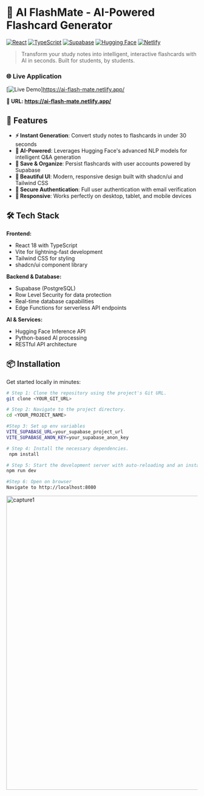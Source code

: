 # 🧠 AI FlashMate - AI-Powered Flashcard Generator

[![React](https://img.shields.io/badge/React-18.3.1-blue.svg)](https://reactjs.org/)
[![TypeScript](https://img.shields.io/badge/TypeScript-5.8.3-blue.svg)](https://www.typescriptlang.org/)
[![Supabase](https://img.shields.io/badge/Supabase-PostgreSQL-green.svg)](https://supabase.com/)
[![Hugging Face](https://img.shields.io/badge/Hugging%20Face-Inference-yellow.svg)](https://huggingface.co/)
[![Netlify](https://img.shields.io/badge/Deployed-Netlify-cyan.svg)](https://www.netlify.com/)

> Transform your study notes into intelligent, interactive flashcards with AI in seconds. Built for students, by students.

### 🌐 Live Application
[![Live Demo](https://img.shields.io/badge/🚀-Try_AI_FlashMate_Live-3B82F6?style=for-the-badge&logo=netlify)]https://ai-flash-mate.netlify.app/

**🔗 URL: https://ai-flash-mate.netlify.app/**

## 🚀 Features

- **⚡ Instant Generation**: Convert study notes to flashcards in under 30 seconds
- **🤖 AI-Powered**: Leverages Hugging Face's advanced NLP models for intelligent Q&A generation
- **💾 Save & Organize**: Persist flashcards with user accounts powered by Supabase
- **🎨 Beautiful UI**: Modern, responsive design built with shadcn/ui and Tailwind CSS
- **🔐 Secure Authentication**: Full user authentication with email verification
- **📱 Responsive**: Works perfectly on desktop, tablet, and mobile devices

## 🛠️ Tech Stack

**Frontend:**
- React 18 with TypeScript
- Vite for lightning-fast development
- Tailwind CSS for styling
- shadcn/ui component library

**Backend & Database:**
- Supabase (PostgreSQL)
- Row Level Security for data protection
- Real-time database capabilities
- Edge Functions for serverless API endpoints

**AI & Services:**
- Hugging Face Inference API
- Python-based AI processing
- RESTful API architecture

## 📦 Installation

Get started locally in minutes:

```sh
# Step 1: Clone the repository using the project's Git URL.
git clone <YOUR_GIT_URL>

# Step 2: Navigate to the project directory.
cd <YOUR_PROJECT_NAME>

#Step 3: Set up env variables
VITE_SUPABASE_URL=your_supabase_project_url
VITE_SUPABASE_ANON_KEY=your_supabase_anon_key

# Step 4: Install the necessary dependencies.
 npm install

# Step 5: Start the development server with auto-reloading and an instant preview.
npm run dev

#Step 6: Open on browser
Navigate to http://localhost:8080
```
   
<img width="945" height="773" alt="capture1" src="https://github.com/user-attachments/assets/47d0fa9f-6a0b-4d71-879d-6489e140d25c" />
